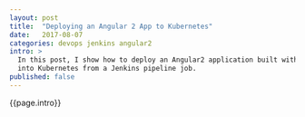 ```yaml
---
layout: post
title:  "Deploying an Angular 2 App to Kubernetes"
date:   2017-08-07
categories: devops jenkins angular2
intro: >
  In this post, I show how to deploy an Angular2 application built with the `ng` CLI tool
  into Kubernetes from a Jenkins pipeline job.
published: false
---
```

{{page.intro}}
